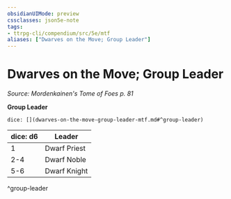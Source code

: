 ```yaml
---
obsidianUIMode: preview
cssclasses: json5e-note
tags:
- ttrpg-cli/compendium/src/5e/mtf
aliases: ["Dwarves on the Move; Group Leader"]
---
```

# Dwarves on the Move; Group Leader
*Source: Mordenkainen's Tome of Foes p. 81* 

**Group Leader**

`dice: [](dwarves-on-the-move-group-leader-mtf.md#^group-leader)`

| dice: d6 | Leader |
|----------|--------|
| 1 | Dwarf Priest |
| 2-4 | Dwarf Noble |
| 5-6 | Dwarf Knight |
^group-leader
